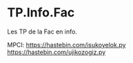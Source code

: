 # TP.Info.Fac
Les TP de la Fac en info.


MPCI:
https://hastebin.com/isukoyelok.py
https://hastebin.com/ujikozogiz.py
